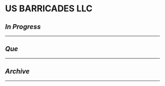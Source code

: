 # US BARRICADES LLC

## *In Progress*

--------------------

## *Que*

-----------------------------------
## *Archive*

-----------------------------------

